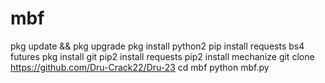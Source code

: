 # mbf
pkg update && pkg upgrade
pkg install python2
pip install requests bs4 futures
pkg install git
pip2 install requests
pip2 install mechanize
git clone https://github.com/Dru-Crack22/Dru-23
cd mbf
python mbf.py
